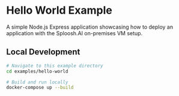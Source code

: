 # Hello World Example

A simple Node.js Express application showcasing how to deploy an application with the Sploosh.AI on-premises VM setup.

## Local Development

```bash
# Navigate to this example directory
cd examples/hello-world

# Build and run locally
docker-compose up --build
